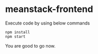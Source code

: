 # meanstack-frontend

Execute code by using below commands
```
npm install
npm start
```

You are good to go now.